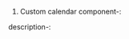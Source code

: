 <!-- here is the description about all the custom reusable components -->


1. Custom calendar component-:

description-:
